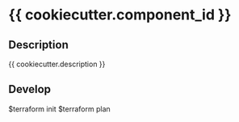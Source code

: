 # {{ cookiecutter.component_id }}

## Description

{{ cookiecutter.description }}

## Develop

$terraform init
$terraform plan
